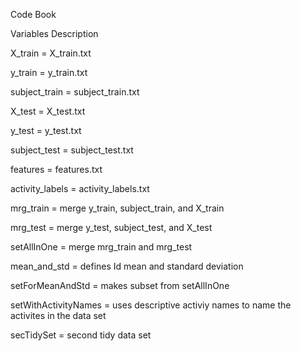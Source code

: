 Code Book

Variables Description 

X_train = X_train.txt 

y_train = y_train.txt 

subject_train = subject_train.txt

X_test = X_test.txt 

y_test = y_test.txt 

subject_test = subject_test.txt

features = features.txt

activity_labels = activity_labels.txt

mrg_train = merge y_train, subject_train, and X_train

mrg_test = merge y_test, subject_test, and X_test

setAllInOne = merge mrg_train and mrg_test

mean_and_std = defines Id mean and standard deviation 

setForMeanAndStd = makes subset from setAllInOne

setWithActivityNames = uses descriptive activiy names to name the activites in the data set 

secTidySet = second tidy data set 

